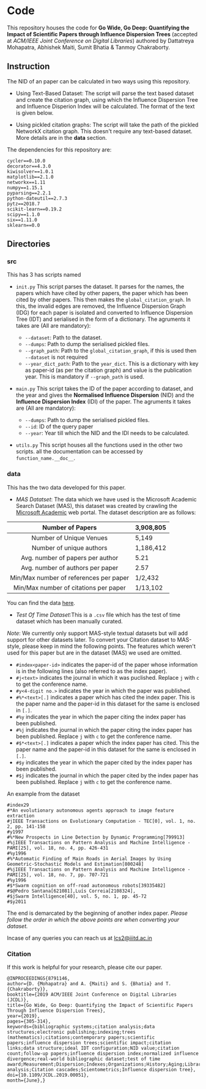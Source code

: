 # Code 
This repository houses the code for **Go Wide, Go Deep:  Quantifying the Impact of Scientific Papers through Influence Dispersion Trees**
(accepted at *ACM/IEEE Joint Conference on Digital Libraries*) authored by Dattatreya Mohapatra, Abhishek Maiti, Sumit Bhatia & Tanmoy Chakraborty. 

## Instruction
The NID of an paper can be calculated in two ways using this repository. 
* Using Text-Based Dataset: The script will parse the text based dataset and create the citation graph, using which the Influence Dispersion Tree and Influence Disperion Index will be calculated. The format of the text is given below. 

* Using pickled citation graphs: The script will take the path of the pickled NetworkX citation graph. This doesn't require any text-based dataset. More details are in the **data** section. 

The dependencies for this repository are: 
```
cycler==0.10.0
decorator==4.3.0
kiwisolver==1.0.1
matplotlib==2.1.0
networkx==1.11
numpy==1.15.1
pyparsing==2.2.1
python-dateutil==2.7.3
pytz==2018.7
scikit-learn==0.19.2
scipy==1.1.0
six==1.11.0
sklearn==0.0
```

## Directories 
### src
This has 3 has scripts named 
* ```init.py```
This script parses the dataset. It parses for the names, the papers which have cited by other papers, the paper
which has been cited by other papers. This then makes the ```global_citation_graph```. In this, the invalid edges are removed, the Influence Dispersion
Graph (IDG) for each paper is isolated and converted to Influence Dispersion Tree (IDT) and serialised in the form of a dictionary. 
The agruments it takes are (All are mandatory):
    * ```--dataset```: Path to the dataset. 
    * ```--dumps```: Path to dump the serialised pickled files. 
    * ```--graph_path```: Path to the ```global_citation_graph```, if this is used then ```--dataset``` is not required
    * ```--year_dict_path```: Path to the ```year_dict```. This is a dictionary with key as paper-id (as per the citation graph) and value is the publication year. This is mandatory if ```--graph_path``` is used. 

* ```main.py```
This script takes the ID of the paper according to dataset, and the year and gives the __Normalised Influence Dispersion__ (NID) and the 
__Influence Dispersion Index__ (IDI) of the paper. 
The agruments it takes are (All are mandatory):
    * ```--dumps```: Path to dump the serialised pickled files. 
    * ```--id```: ID of the query paper 
    * ```--year```: Year till which the NID and the IDI needs to be calculated. 
    
 * ```utils.py```
 This script houses all the functions used in the other two scripts. all the documentation can be accessed by ```function_name.__doc__```. 
 

### data 
This has the two data developed for this paper. 
* _MAS Datatset_: The data which we have used is the Microsoft Academic Search Dataset (MAS), this dataset was created by crawling the [Microsoft Academic](https://academic.microsoft.com/home) web portal. 
The dataset description are as follows:

|            Number of Papers            | 3,908,805 |
|:--------------------------------------:|-----------|
|         Number of Unique Venues        |   5,149   |
|        Number of unique authors        | 1,186,412 |
|    Avg. number of papers per author    | 5.21      |
|    Avg. number of authors per paper    | 2.57      |
| Min/Max number of references per paper | 1/2,432   |
|  Min/Max number of citations per paper | 1/13,102  |
 
You can find the data [here](https://drive.google.com/drive/folders/1SXmrDoi9F80ojgbU7mHcKgpE9Lje2m7g?usp=sharing). 
  
 * _Test Of Time Dataset_:This is a ```.csv``` file which has the test of time dataset which has been manually curated. 
 

_Note_: We currently only support MAS-style textual datasets but will add support for other datasets later. 
To convert your Citation dataset to MAS-style, please keep in mind the following points. The features which weren't used for this paper but are in the dataset (MAS) we used are omitted. 

* ```#index<paper-id>``` indicates the paper-id of the paper whose information is in the following lines (also referred to as the index paper).
* ```#j<text>``` indicates the journal in which it was puclished. Replace ```j``` with ```c``` to get the conference name.
* ```#y<4-digit no.>``` indicates the year in which the paper was published.
* ```#%*<text>[.]``` indicates a paper which has cited the index paper. This is the paper name and the paper-id in this dataset for the same is enclosed in ```[.]```. 
* ```#%y``` indicates the year in which the paper citing the index paper has been published.
* ```#%j``` indicates the journal in which the paper citing the index paper has been published. Replace ```j``` with ```c``` to get the conference name.
* ```#$*<text>[.]``` indicates a paper which the index paper has cited. This the paper name and the paper-id in this dataset for the same is enclosed in ```[.]```. 
* ```#$y``` indicates the year in which the paper cited by the index paper has been published.
* ```#$j``` indicates the journal in which the paper cited by the index paper has been published. Replace ```j``` with ```c``` to get the conference name.

An example from the dataset 
```
#index29
#*An evolutionary autonomous agents approach to image feature extraction
#jIEEE Transactions on Evolutionary Computation - TEC[0], vol. 1, no. 2, pp. 141-158
#y1997
#%*New Prospects in Line Detection by Dynamic Programming[799913]
#%jIEEE Transactions on Pattern Analysis and Machine Intelligence - PAMI[25], vol. 18, no. 4, pp. 426-431
#%y1996
#%*Automatic Finding of Main Roads in Aerial Images by Using Geometric-Stochastic Models and Estimation[800248]
#%jIEEE Transactions on Pattern Analysis and Machine Intelligence - PAMI[25], vol. 18, no. 7, pp. 707-721
#%y1996
#$*Swarm cognition on off-road autonomous robots[39335482]
#$@Pedro Santana[621081],Luís Correia[2108324],
#$jSwarm Intelligence[40], vol. 5, no. 1, pp. 45-72
#$y2011

```
The end is demarcated by the beginning of another index paper. 
_Please follow the order in which the above points are when converting your dataset._


Incase of any queries you can reach us at lcs2@iiitd.ac.in


### Citation
If this work is helpful for your research, please cite our paper.
```
@INPROCEEDINGS{8791146, 
author={D. {Mohapatra} and A. {Maiti} and S. {Bhatia} and T. {Chakraborty}}, 
booktitle={2019 ACM/IEEE Joint Conference on Digital Libraries (JCDL)}, 
title={Go Wide, Go Deep: Quantifying the Impact of Scientific Papers Through Influence Dispersion Trees}, 
year={2019},
pages={305-314}, 
keywords={bibliographic systems;citation analysis;data structures;electronic publishing;indexing;trees (mathematics);citations;contemporary papers;scientific papers;influence dispersion trees;scientific impact;citation links;data structure;ideal IDT configuration;NID value;citation count;follow-up papers;influence dispersion index;normalized influence divergence;real-world bibliographic dataset;test of time award;Measurement;Dispersion;Indexes;Organizations;History;Aging;Libraries;Citation analysis;Citation cascades;Scientometrics;Influence dispersion tree}, 
doi={10.1109/JCDL.2019.00051}, 
month={June},}
```

